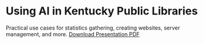 # Using AI in Kentucky Public Libraries
Practical use cases for statistics gathering, creating websites, server management, and more.
[Download Presentation PDF](AI_n_KYPL_2025-10-23.pdf)
